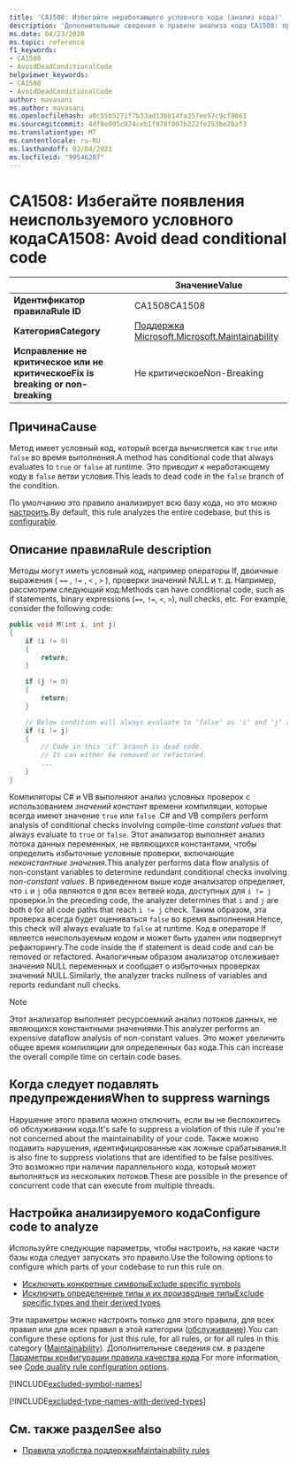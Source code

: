 ```yaml
---
title: 'CA1508: Избегайте неработающего условного кода (анализ кода)'
description: 'Дополнительные сведения о правиле анализа кода CA1508: предотвращение неработающего условного кода'
ms.date: 04/23/2020
ms.topic: reference
f1_keywords:
- CA1508
- AvoidDeadConditionalCode
helpviewer_keywords:
- CA1508
- AvoidDeadConditionalCode
author: mavasani
ms.author: mavasani
ms.openlocfilehash: a0c55b5271f7b33ad136b14fa357ee57c9cf8661
ms.sourcegitcommit: 4df8e005c074ceb1f978f007b222fe253be2baf3
ms.translationtype: MT
ms.contentlocale: ru-RU
ms.lasthandoff: 02/04/2021
ms.locfileid: "99546287"
---
```

# <a name="ca1508-avoid-dead-conditional-code"></a><span data-ttu-id="cf95d-103">CA1508: Избегайте появления неиспользуемого условного кода</span><span class="sxs-lookup"><span data-stu-id="cf95d-103">CA1508: Avoid dead conditional code</span></span>

| | <span data-ttu-id="cf95d-104">Значение</span><span class="sxs-lookup"><span data-stu-id="cf95d-104">Value</span></span> |
|-|-|
| <span data-ttu-id="cf95d-105">**Идентификатор правила**</span><span class="sxs-lookup"><span data-stu-id="cf95d-105">**Rule ID**</span></span> |<span data-ttu-id="cf95d-106">CA1508</span><span class="sxs-lookup"><span data-stu-id="cf95d-106">CA1508</span></span>|
| <span data-ttu-id="cf95d-107">**Категория**</span><span class="sxs-lookup"><span data-stu-id="cf95d-107">**Category**</span></span> |[<span data-ttu-id="cf95d-108">Поддержка Microsoft.</span><span class="sxs-lookup"><span data-stu-id="cf95d-108">Microsoft.Maintainability</span></span>](maintainability-warnings.md)|
| <span data-ttu-id="cf95d-109">**Исправление не критическое или не критическое**</span><span class="sxs-lookup"><span data-stu-id="cf95d-109">**Fix is breaking or non-breaking**</span></span> |<span data-ttu-id="cf95d-110">Не критическое</span><span class="sxs-lookup"><span data-stu-id="cf95d-110">Non-Breaking</span></span>|

## <a name="cause"></a><span data-ttu-id="cf95d-111">Причина</span><span class="sxs-lookup"><span data-stu-id="cf95d-111">Cause</span></span>

<span data-ttu-id="cf95d-112">Метод имеет условный код, который всегда вычисляется как `true` или `false` во время выполнения.</span><span class="sxs-lookup"><span data-stu-id="cf95d-112">A method has conditional code that always evaluates to `true` or `false` at runtime.</span></span> <span data-ttu-id="cf95d-113">Это приводит к неработающему коду в `false` ветви условия.</span><span class="sxs-lookup"><span data-stu-id="cf95d-113">This leads to dead code in the `false` branch of the condition.</span></span>

<span data-ttu-id="cf95d-114">По умолчанию это правило анализирует всю базу кода, но это можно [настроить](#configure-code-to-analyze).</span><span class="sxs-lookup"><span data-stu-id="cf95d-114">By default, this rule analyzes the entire codebase, but this is [configurable](#configure-code-to-analyze).</span></span>

## <a name="rule-description"></a><span data-ttu-id="cf95d-115">Описание правила</span><span class="sxs-lookup"><span data-stu-id="cf95d-115">Rule description</span></span>

<span data-ttu-id="cf95d-116">Методы могут иметь условный код, например операторы If, двоичные выражения ( `==` , `!=` , `<` , `>` ), проверки значений NULL и т. д. Например, рассмотрим следующий код:</span><span class="sxs-lookup"><span data-stu-id="cf95d-116">Methods can have conditional code, such as if statements, binary expressions (`==`, `!=`, `<`, `>`), null checks, etc. For example, consider the following code:</span></span>

```csharp
public void M(int i, int j)
{
    if (i != 0)
    {
        return;
    }

    if (j != 0)
    {
        return;
    }

    // Below condition will always evaluate to 'false' as 'i' and 'j' are both '0' here.
    if (i != j)
    {
        // Code in this 'if' branch is dead code.
        // It can either be removed or refactored.
        ...
    }
}
```

<span data-ttu-id="cf95d-117">Компиляторы C# и VB выполняют анализ условных проверок с использованием _значений констант_ времени компиляции, которые всегда имеют значение `true` или `false` .</span><span class="sxs-lookup"><span data-stu-id="cf95d-117">C# and VB compilers perform analysis of conditional checks involving compile-time _constant values_ that always evaluate to `true` or `false`.</span></span> <span data-ttu-id="cf95d-118">Этот анализатор выполняет анализ потока данных переменных, не являющихся константами, чтобы определить избыточные условные проверки, включающие _неконстантные значения_.</span><span class="sxs-lookup"><span data-stu-id="cf95d-118">This analyzer performs data flow analysis of non-constant variables to determine redundant conditional checks involving _non-constant values_.</span></span> <span data-ttu-id="cf95d-119">В приведенном выше коде анализатор определяет, что `i` и `j` оба являются `0` для всех ветвей кода, доступных для `i != j` проверки.</span><span class="sxs-lookup"><span data-stu-id="cf95d-119">In the preceding code, the analyzer determines that `i` and `j` are both `0` for all code paths that reach `i != j` check.</span></span> <span data-ttu-id="cf95d-120">Таким образом, эта проверка всегда будет оцениваться `false` во время выполнения.</span><span class="sxs-lookup"><span data-stu-id="cf95d-120">Hence, this check will always evaluate to `false` at runtime.</span></span> <span data-ttu-id="cf95d-121">Код в операторе If является неиспользуемым кодом и может быть удален или подвергнут рефакторингу.</span><span class="sxs-lookup"><span data-stu-id="cf95d-121">The code inside the if statement is dead code and can be removed or refactored.</span></span> <span data-ttu-id="cf95d-122">Аналогичным образом анализатор отслеживает значения NULL переменных и сообщает о избыточных проверках значений NULL.</span><span class="sxs-lookup"><span data-stu-id="cf95d-122">Similarly, the analyzer tracks nullness of variables and reports redundant null checks.</span></span>

> [!NOTE]
> <span data-ttu-id="cf95d-123">Этот анализатор выполняет ресурсоемкий анализ потоков данных, не являющихся константными значениями.</span><span class="sxs-lookup"><span data-stu-id="cf95d-123">This analyzer performs an expensive dataflow analysis of non-constant values.</span></span> <span data-ttu-id="cf95d-124">Это может увеличить общее время компиляции для определенных баз кода.</span><span class="sxs-lookup"><span data-stu-id="cf95d-124">This can increase the overall compile time on certain code bases.</span></span>

## <a name="when-to-suppress-warnings"></a><span data-ttu-id="cf95d-125">Когда следует подавлять предупреждения</span><span class="sxs-lookup"><span data-stu-id="cf95d-125">When to suppress warnings</span></span>

<span data-ttu-id="cf95d-126">Нарушение этого правила можно отключить, если вы не беспокоитесь об обслуживании кода.</span><span class="sxs-lookup"><span data-stu-id="cf95d-126">It's safe to suppress a violation of this rule if you're not concerned about the maintainability of your code.</span></span> <span data-ttu-id="cf95d-127">Также можно подавить нарушения, идентифицированные как ложные срабатывания.</span><span class="sxs-lookup"><span data-stu-id="cf95d-127">It is also fine to suppress violations that are identified to be false positives.</span></span> <span data-ttu-id="cf95d-128">Это возможно при наличии параллельного кода, который может выполняться из нескольких потоков.</span><span class="sxs-lookup"><span data-stu-id="cf95d-128">These are possible in the presence of concurrent code that can execute from multiple threads.</span></span>

## <a name="configure-code-to-analyze"></a><span data-ttu-id="cf95d-129">Настройка анализируемого кода</span><span class="sxs-lookup"><span data-stu-id="cf95d-129">Configure code to analyze</span></span>

<span data-ttu-id="cf95d-130">Используйте следующие параметры, чтобы настроить, на какие части базы кода следует запускать это правило.</span><span class="sxs-lookup"><span data-stu-id="cf95d-130">Use the following options to configure which parts of your codebase to run this rule on.</span></span>

- [<span data-ttu-id="cf95d-131">Исключить конкретные символы</span><span class="sxs-lookup"><span data-stu-id="cf95d-131">Exclude specific symbols</span></span>](#exclude-specific-symbols)
- [<span data-ttu-id="cf95d-132">Исключить определенные типы и их производные типы</span><span class="sxs-lookup"><span data-stu-id="cf95d-132">Exclude specific types and their derived types</span></span>](#exclude-specific-types-and-their-derived-types)

<span data-ttu-id="cf95d-133">Эти параметры можно настроить только для этого правила, для всех правил или для всех правил в этой категории ([обслуживание](maintainability-warnings.md)).</span><span class="sxs-lookup"><span data-stu-id="cf95d-133">You can configure these options for just this rule, for all rules, or for all rules in this category ([Maintainability](maintainability-warnings.md)).</span></span> <span data-ttu-id="cf95d-134">Дополнительные сведения см. в разделе [Параметры конфигурации правила качества кода](../code-quality-rule-options.md).</span><span class="sxs-lookup"><span data-stu-id="cf95d-134">For more information, see [Code quality rule configuration options](../code-quality-rule-options.md).</span></span>

[!INCLUDE[excluded-symbol-names](~/includes/code-analysis/excluded-symbol-names.md)]

[!INCLUDE[excluded-type-names-with-derived-types](~/includes/code-analysis/excluded-type-names-with-derived-types.md)]

## <a name="see-also"></a><span data-ttu-id="cf95d-135">См. также раздел</span><span class="sxs-lookup"><span data-stu-id="cf95d-135">See also</span></span>

- [<span data-ttu-id="cf95d-136">Правила удобства поддержки</span><span class="sxs-lookup"><span data-stu-id="cf95d-136">Maintainability rules</span></span>](maintainability-warnings.md)
